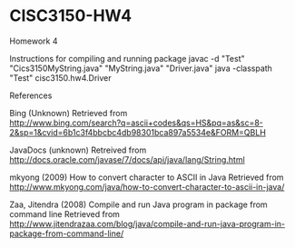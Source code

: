 # CISC3150-HW4
Homework 4

Instructions for compiling and running package
javac -d "Test" "Cics3150MyString.java" "MyString.java" "Driver.java"
java -classpath "Test" cisc3150.hw4.Driver


References

Bing (Unknown) Retrieved from  
http://www.bing.com/search?q=ascii+codes&qs=HS&pq=as&sc=8-2&sp=1&cvid=6b1c3f4bbcbc4db98301bca897a5534e&FORM=QBLH

JavaDocs (unknown) Retreived from
http://docs.oracle.com/javase/7/docs/api/java/lang/String.html

mkyong (2009) How to convert character to ASCII in Java Retrieved from 
http://www.mkyong.com/java/how-to-convert-character-to-ascii-in-java/

Zaa, Jitendra (2008) Compile and run Java program in package from command line Retrieved from http://www.jitendrazaa.com/blog/java/compile-and-run-java-program-in-package-from-command-line/